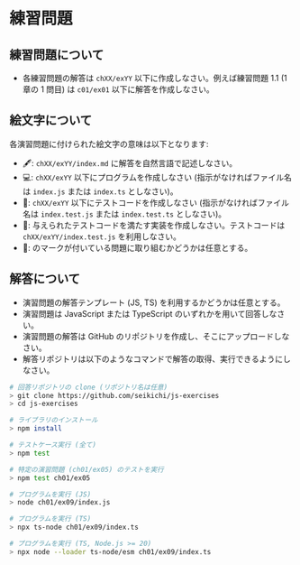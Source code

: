 # 練習問題

## 練習問題について

- 各練習問題の解答は `chXX/exYY` 以下に作成しなさい。例えば練習問題 1.1 (1 章の 1 問目) は `c01/ex01` 以下に解答を作成しなさい。

## 絵文字について

各演習問題に付けられた絵文字の意味は以下となります:

- 🖋️: `chXX/exYY/index.md` に解答を自然言語で記述しなさい。
- 💻: `chXX/exYY` 以下にプログラムを作成しなさい (指示がなければファイル名は `index.js` または `index.ts` としなさい)。
- 🧪: `chXX/exYY` 以下にテストコードを作成しなさい (指示がなければファイル名は `index.test.js` または `index.test.ts` としなさい)。
- 📄: 与えられたテストコードを満たす実装を作成しなさい。テストコードは `chXX/exYY/index.test.js` を利用しなさい。
- 💪: のマークが付いている問題に取り組むかどうかは任意とする。

## 解答について

- 演習問題の解答テンプレート (JS, TS) を利用するかどうかは任意とする。
- 演習問題は JavaScript または TypeScript のいずれかを用いて回答しなさい。
- 演習問題の解答は GitHub のリポジトリを作成し、そこにアップロードしなさい。
- 解答リポジトリは以下のようなコマンドで解答の取得、実行できるようにしなさい。

```sh
# 回答リポジトリの clone (リポジトリ名は任意)
> git clone https://github.com/seikichi/js-exercises
> cd js-exercises

# ライブラリのインストール
> npm install

# テストケース実行 (全て)
> npm test

# 特定の演習問題 (ch01/ex05) のテストを実行
> npm test ch01/ex05

# プログラムを実行 (JS)
> node ch01/ex09/index.js

# プログラムを実行 (TS)
> npx ts-node ch01/ex09/index.ts

# プログラムを実行 (TS, Node.js >= 20)
> npx node --loader ts-node/esm ch01/ex09/index.ts
```
